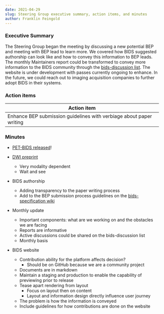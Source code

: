 ```yaml
---
date: 2021-04-29
slug: Steering Group executive summary, action items, and minutes
author: Franklin Feingold
---
```








### Executive Summary

The Steering Group began the meeting by discussing a new potential BEP and meeting with BEP lead to learn more. We covered how BIDS suggested authorship can look like and how to convey this information to BEP leads. The monthly Maintainers report could be transformed to convey more information to the BIDS community through the [bids-discussion list](https://groups.google.com/g/bids-discussion). The website is under development with passes currently ongoing to enhance. In the future, we could reach out to imaging acquisition companies to further adopt BIDS in their systems.

### Action items

| Action item |
| -------- |
| Enhance BEP submission guidelines with verbiage about paper writing      |


### Minutes

- [PET-BIDS released](https://bids-specification.readthedocs.io/en/stable/04-modality-specific-files/09-positron-emission-tomography.html)!
- [DWI preprint](https://arxiv.org/abs/2103.14485?context=eess.IV)
  - Very modality dependent
  - Wait and see
- BIDS authorship
  - Adding transparency to the paper writing process
  - Add to the BEP submission process guidelines on the [bids-specification wiki](https://github.com/bids-standard/bids-specification/wiki/BIDS-Extension-Proposal-(BEP)-submission-process)

- Monthly update
  - Important components: what are we working on and the obstacles we are facing
  - Reports are informative
  - Active discussions could be shared on the bids-discussion list
  - Monthly basis
- BIDS website
  - Contribution ability for the platform affects decision?
    - Should be on GitHub because we are a community project
  - Documents are in markdown
  - Maintain a staging and production to enable the capability of previewing prior to release
  - Tease apart rendering from layout
    - Focus on layout then on content
    - Layout and information design directly influence user journey
  - The problem is how the information is conveyed
  - Include guidelines for how contributions are done on the website
